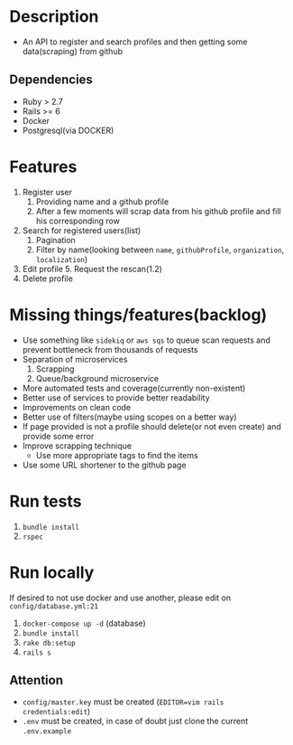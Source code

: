 # Description

- An API to register and search profiles and then getting some data(scraping) from github

## Dependencies

- Ruby > 2.7
- Rails >= 6
- Docker
- Postgresql(via DOCKER)

# Features

1. Register user
   1. Providing name and a github profile
   2. After a few moments will scrap data from his github profile and fill his corresponding row
2. Search for registered users(list)
   1. Pagination
   2. Filter by name(looking between `name`, `githubProfile`, `organization`, `localization`)
3. Edit profile 5. Request the rescan(1.2)
4. Delete profile

# Missing things/features(backlog)

- Use something like `sidekiq` or `aws sqs` to queue scan requests and prevent bottleneck from thousands of requests
- Separation of microservices
  1.  Scrapping
  2.  Queue/background microservice
- More automated tests and coverage(currently non-existent)
- Better use of services to provide better readability
- Improvements on clean code
- Better use of filters(maybe using scopes on a better way)
- If page provided is not a profile should delete(or not even create) and provide some error
- Improve scrapping technique
  - Use more appropriate tags to find the items
- Use some URL shortener to the github page

# Run tests

1. `bundle install`
2. `rspec`

# Run locally

If desired to not use docker and use another, please edit on `config/database.yml:21`

1. `docker-compose up -d` (database)
2. `bundle install`
3. `rake db:setup`
4. `rails s`

## Attention

- `config/master.key` must be created (`EDITOR=vim rails credentials:edit`)
- `.env` must be created, in case of doubt just clone the current `.env.example`
